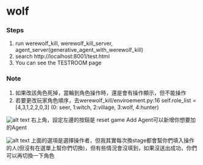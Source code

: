 # wolf

### Steps
1. run werewolf_kill, werewolf_kill_server, agent_server(generative_agent_with_werewolf_kill)
2. search http://localhost:8001/test.html
3. You can see the TESTROOM page

### Note
1. 如果改該角色死掉，當輪到角色操作時，還是會有操作顯示，但不能操作
2. 若要更改玩家角色順序，去werewolf_kill/enviroement.py:16 self.role_list = [4,3,1,2,2,0,3] (0: seer, 1:witch, 2:village, 3:wolf, 4:hunter)

![alt text](https://github.com/Sunny1928/wolf/main/img/prepare.jpg?raw=true)
右上角，設定左邊的按鈕是 reset game
Add Agent可以新增你想要加的Agent

![alt text](https://github.com/Sunny1928/wolf/main/img/game.jpg?raw=true)
上面的選項是選擇操作者，但我其實每次換stage都會幫你們填入操作的人(但沒有在選單上幫你們切換)，但有些情況會沒填到，如果沒送出成功，你們可以再切換一下角色